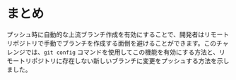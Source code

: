 # まとめ

プッシュ時に自動的な上流ブランチ作成を有効にすることで、開発者はリモートリポジトリで手動でブランチを作成する面倒を避けることができます。このチャレンジでは、`git config` コマンドを使用してこの機能を有効にする方法と、リモートリポジトリに存在しない新しいブランチに変更をプッシュする方法を示しました。
